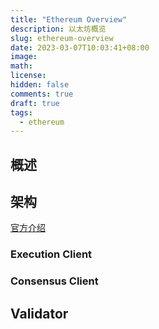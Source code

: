```yaml
---
title: "Ethereum Overview"
description: 以太坊概览
slug: ethereum-overview
date: 2023-03-07T10:03:41+08:00
image:
math:
license:
hidden: false
comments: true
draft: true
tags:
  - ethereum
---
```


## 概述

## 架构

[官方介绍](https://geth.ethereum.org/docs/fundamentals/node-architecture)

### Execution Client

### Consensus Client

## Validator
